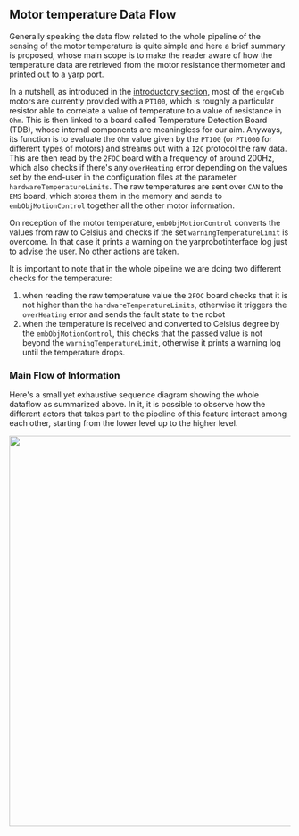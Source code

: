 ## Motor temperature Data Flow

Generally speaking the data flow related to the whole pipeline of the sensing of the motor temperature is quite simple and here a brief summary is proposed, whose main scope is to make the reader aware of how the temperature data are retrieved from the motor resistance thermometer and printed out to a yarp port. 

In a nutshell, as introduced in the [introductory section](../general/overview.md#temperature-sensors), most of the `ergoCub` motors are currently provided with a `PT100`, which is roughly a particular resistor able to correlate a value of temperature to a value of resistance in `Ohm`. This is then linked to a board called Temperature Detection Board (TDB), whose internal components are meaningless for our aim.
Anyways, its function is to evaluate the `Ohm` value given by the `PT100` (or `PT1000` for different types of motors) and streams out with a `I2C` protocol the raw data. This are then read by the `2FOC` board with a frequency of around 200Hz, which also checks if there's any `overHeating` error depending on the values set by the end-user in the configuration files at the parameter `hardwareTemperatureLimits`. The raw temperatures are sent over `CAN` to the `EMS` board, which stores them in the memory and sends to `embObjMotionControl` together all the other motor information. 

On reception of the motor temperature, `embObjMotionControl` converts the values from raw to Celsius and checks if the set `warningTemperatureLimit` is overcome. In that case it prints a warning on the yarprobotinterface log just to advise the user. No other actions are taken.

It is important to note that in the whole pipeline we are doing two different checks for the temperature:

1. when reading the raw temperature value the `2FOC` board checks that it is not higher than the `hardwareTemperatureLimits`, otherwise it triggers the `overHeating` error and sends the fault state to the robot
2. when the temperature is received and converted to Celsius degree by the `embObjMotionControl`, this checks that the passed value is not beyond the `warningTemperatureLimit`, otherwise it prints a warning log until the temperature drops. 

### Main Flow of Information

Here's a small yet exhaustive sequence diagram showing the whole dataflow as summarized above. In it, it is possible to observe how the different actors that takes part to the pipeline of this feature interact among each other, starting from the lower level up to the higher level.

<p align="center">
    <img  src="../img/MotorTemperature-Feature.png" width="700">
</p>

